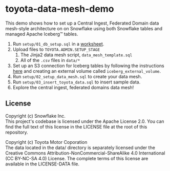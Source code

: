 # toyota-data-mesh-demo

This demo shows how to set up a Central Ingest, Federated Domain data mesh-style architecture on on Snowflake using both Snowflake tables and managed Apache Iceberg™ tables.

1. Run `setup/01_db_setup.sql` in a [worksheet](https://app.snowflake.com/_deeplink/worksheets/?utm_source=snowflake&utm_medium=github&utm_campaign=summit25builderkeynote&utm_content=-app-toyota-data-mesh-demo).
2. Upload files to `TOYOTA.ADMIN.SETUP_STAGE`
	1. The Jinja2 data mesh script, `data_mesh_template.sql`
	2. All of the `.csv` files in `data/*`
3. Set up an S3 connection for Iceberg tables by following the instructions [here](https://docs.snowflake.com/user-guide/tutorials/create-your-first-iceberg-table?utm_source=snowflake&utm_medium=github&utm_campaign=summit25builderkeynote&utm_content=-app-toyota-data-mesh-demo#create-an-external-volume) and creating an external volume called `iceberg_external_volume`.
4. Run `setup/02_setup_data_mesh.sql` to create your data mesh.
5. Run `setup/03_insert_toyota_data.sql` to insert sample data.
6. Explore the central ingest, federated domains data mesh!

## License
Copyright (c) Snowflake Inc.  
This project's codebase is licensed under the Apache License 2.0. You can find the full text of this license in the LICENSE file at the root of this repository.

Copyright (c) Toyota Motor Coporation  
The data located in the data/ directory is separately licensed under the Creative Commons Attribution-NonCommercial-ShareAlike 4.0 International (CC BY-NC-SA 4.0) License. The complete terms of this license are available in the LICENSE-DATA file.
